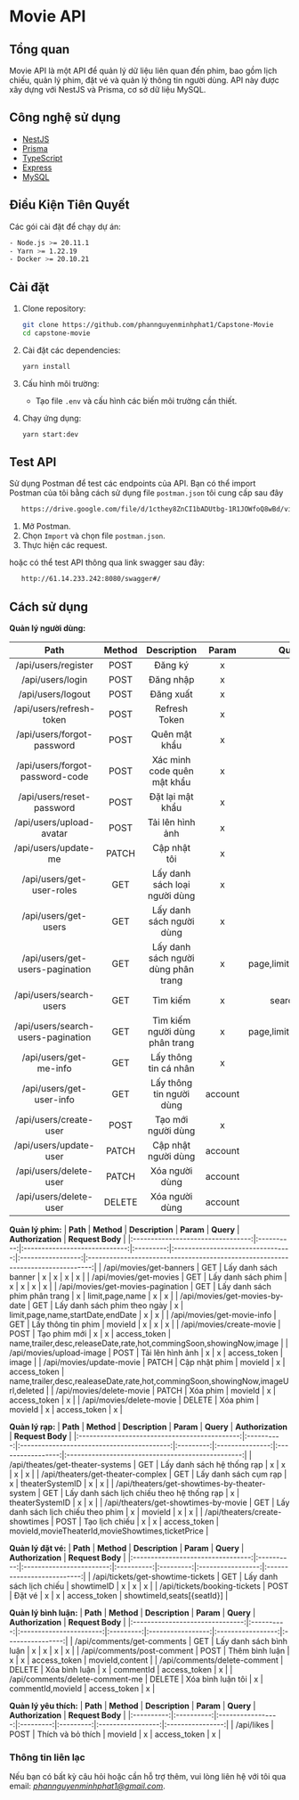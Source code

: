 # Movie API

## Tổng quan

Movie API là một API để quản lý dữ liệu liên quan đến phim, bao gồm lịch chiếu, quản lý phim, đặt vé và quản lý thông tin người dùng. API này được xây dựng với NestJS và Prisma, cơ sở dữ liệu MySQL.

## Công nghệ sử dụng

- [NestJS](https://nestjs.com/)
- [Prisma](https://www.prisma.io/)
- [TypeScript](https://www.typescriptlang.org/)
- [Express](https://expressjs.com/)
- [MySQL](https://www.mysql.com/)

## Điều Kiện Tiên Quyết

Các gói cài đặt để chạy dự án:

```bash
- Node.js >= 20.11.1
- Yarn >= 1.22.19
- Docker >= 20.10.21
```

## Cài đặt

1. Clone repository:

   ```sh
   git clone https://github.com/phannguyenminhphat1/Capstone-Movie
   cd capstone-movie
   ```

2. Cài đặt các dependencies:

   ```sh
   yarn install
   ```

3. Cấu hình môi trường:

   - Tạo file `.env` và cấu hình các biến môi trường cần thiết.

4. Chạy ứng dụng:
   ```sh
   yarn start:dev
   ```

## Test API

Sử dụng Postman để test các endpoints của API. Bạn có thể import Postman của tôi bằng cách sử dụng file `postman.json` tôi cung cấp sau đây

```sh
   https://drive.google.com/file/d/1cthey8ZnCI1bADUtbg-1R1JOWfoQ8wBd/view?usp=drive_link
```

1. Mở Postman.
2. Chọn `Import` và chọn file `postman.json`.
3. Thực hiện các request.

hoặc có thể test API thông qua link swagger sau đây:

```sh
   http://61.14.233.242:8080/swagger#/
```

## Cách sử dụng

**Quản lý người dùng:**

|              **Path**              | **Method** |           **Description**           | **Param** |      **Query**       | **Authorization** |                **Request Body**                |
| :--------------------------------: | :--------: | :---------------------------------: | :-------: | :------------------: | :---------------: | :--------------------------------------------: |
|        /api/users/register         |    POST    |               Đăng ký               |     x     |          x           |         x         |       account,password,name,phone,email        |
|          /api/users/login          |    POST    |              Đăng nhập              |     x     |          x           |         x         |                account,password                |
|         /api/users/logout          |    POST    |              Đăng xuất              |     x     |          x           |   access_token    |                  refreshToken                  |
|      /api/users/refresh-token      |    POST    |            Refresh Token            |     x     |          x           |   access_token    |                  refreshToken                  |
|     /api/users/forgot-password     |    POST    |            Quên mật khẩu            |     x     |          x           |         x         |                     email                      |
|  /api/users/forgot-password-code   |    POST    |     Xác minh code quên mật khẩu     |     x     |          x           |         x         |                     codeId                     |
|     /api/users/reset-password      |    POST    |          Đặt lại mật khẩu           |     x     |          x           |         x         |                    password                    |
|      /api/users/upload-avatar      |    POST    |          Tải lên hình ảnh           |     x     |          x           |   access_token    |                     avatar                     |
|        /api/users/update-me        |   PATCH    |            Cập nhật tôi             |     x     |          x           |   access_token    |                     avatar                     |
|     /api/users/get-user-roles      |    GET     |    Lấy danh sách loại người dùng    |     x     |          x           |         x         |                       x                        |
|        /api/users/get-users        |    GET     |      Lấy danh sách người dùng       |     x     |          x           |         x         |                       x                        |
|  /api/users/get-users-pagination   |    GET     | Lấy danh sách người dùng phân trang |     x     | page,limit,searchKey |         x         |                       x                        |
|      /api/users/search-users       |    GET     |              Tìm kiếm               |     x     |      searchKey       |         x         |                       x                        |
| /api/users/search-users-pagination |    GET     |   Tìm kiếm người dùng phân trang    |     x     | page,limit,searchKey |         x         |                       x                        |
|       /api/users/get-me-info       |    GET     |        Lấy thông tin cá nhân        |     x     |          x           |   access_token    |                       x                        |
|      /api/users/get-user-info      |    GET     |      Lấy thông tin người dùng       |  account  |          x           |   access_token    |                       x                        |
|       /api/users/create-user       |    POST    |         Tạo mới người dùng          |     x     |          x           |   access_token    |     account,name,password,phone,role,email     |
|       /api/users/update-user       |   PATCH    |         Cập nhật người dùng         |  account  |          x           |   access_token    | account,name,password,phone,role,email,deleted |
|       /api/users/delete-user       |   PATCH    |           Xóa người dùng            |  account  |          x           |   access_token    |                       x                        |
|       /api/users/delete-user       |   DELETE   |           Xóa người dùng            |  account  |          x           |   access_token    |                       x                        |

**Quản lý phim:**
| **Path** | **Method** | **Description** | **Param** | **Query** | **Authorization** | **Request Body** |
|:---------------------------------:|:----------:|:-----------------------------:|:---------:|:---------------------------------:|:-----------------:|:-------------------------------------------------------------------------------:|
| /api/movies/get-banners | GET | Lấy danh sách banner | x | x | x | x |
| /api/movies/get-movies | GET | Lấy danh sách phim | x | x | x | x |
| /api/movies/get-movies-pagination | GET | Lấy danh sách phim phân trang | x | limit,page,name | x | x |
| /api/movies/get-movies-by-date | GET | Lấy danh sách phim theo ngày | x | limit,page,name,startDate,endDate | x | x |
| /api/movies/get-movie-info | GET | Lấy thông tin phim | movieId | x | x | x |
| /api/movies/create-movie | POST | Tạo phim mới | x | x | access_token | name,trailer,desc,releaseDate,rate,hot,commingSoon,showingNow,image |
| /api/movies/upload-image | POST | Tải lên hình ảnh | x | x | access_token | image |
| /api/movies/update-movie | PATCH | Cập nhật phim | movieId | x | access_token | name,trailer,desc,realeaseDate,rate,hot,commingSoon,showingNow,imageUrl,deleted |
| /api/movies/delete-movie | PATCH | Xóa phim | movieId | x | access_token | x |
| /api/movies/delete-movie | DELETE | Xóa phim | movieId | x | access_token | x |

**Quản lý rạp:**
| **Path** | **Method** | **Description** | **Param** | **Query** | **Authorization** | **Request Body** |
|:---------------------------------------------:|:----------:|:------------------------------------------:|:---------:|:---------------:|:-----------------:|:-------------------------------------------------:|
| /api/theates/get-theater-systems | GET | Lấy danh sách hệ thống rạp | x | x | x | x |
| /api/theaters/get-theater-complex | GET | Lấy danh sách cụm rạp | x | theaterSystemID | x | x |
| /api/theaters/get-showtimes-by-theater-system | GET | Lấy danh sách lịch chiếu theo hệ thống rạp | x | theaterSystemID | x | x |
| /api/theaters/get-showtimes-by-movie | GET | Lấy danh sách lịch chiếu theo phim | x | movieId | x | x |
| /api/theaters/create-showtimes | POST | Tạo lịch chiếu | x | x | access_token | movieId,movieTheaterId,movieShowtimes,ticketPrice |

**Quản lý đặt vé:**
| **Path** | **Method** | **Description** | **Param** | **Query** | **Authorization** | **Request Body** |
|:---------------------------------:|:----------:|:------------------------:|:----------:|:---------:|:-----------------:|:--------------------------:|
| /api/tickets/get-showtime-tickets | GET | Lấy danh sách lịch chiếu | showtimeID | x | x | x |
| /api/tickets/booking-tickets | POST | Đặt vé | x | x | access_token | showtimeId,seats[{seatId}] |

**Quản lý bình luận:**
| **Path** | **Method** | **Description** | **Param** | **Query** | **Authorization** | **Request Body** |
|:-------------------------------:|:----------:|:-----------------------:|:---------:|:-----------------:|:-----------------:|:----------------:|
| /api/comments/get-comments | GET | Lấy danh sách bình luận | x | x | x | x |
| /api/comments/post-comment | POST | Thêm bình luận | x | x | access_token | movieId,content |
| /api/comments/delete-comment | DELETE | Xóa bình luận | x | commentId | access_token | x |
| /api/comments/delete-comment-me | DELETE | Xóa bình luận tôi | x | commentId,movieId | access_token | x |

**Quản lý yêu thích:**
| **Path** | **Method** | **Description** | **Param** | **Query** | **Authorization** | **Request Body** |
|:----------:|:----------:|:-----------------:|:---------:|:---------:|:-----------------:|:----------------:|
| /api/likes | POST | Thích và bỏ thích | movieId | x | access_token | x |

### Thông tin liên lạc

Nếu bạn có bất kỳ câu hỏi hoặc cần hỗ trợ thêm, vui lòng liên hệ với tôi qua email: _[phannguyenminhphat1@gmail.com](mailto:phannguyenminhphat1@gmail.com)_.

